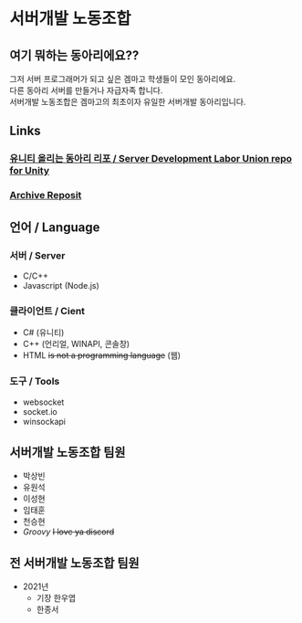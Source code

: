 # 서버개발 노동조합 <br>
## 여기 뭐하는 동아리에요??
그저 서버 프로그래머가 되고 싶은 겜마고 학생들이 모인 동아리에요.<br>
다른 동아리 서버를 만들거나 자급자족 합니다.<br>
서버개발 노동조합은 겜마고의 최초이자 유일한 서버개발 동아리입니다.

## Links
### [유니티 올리는 동아리 리포 / Server Development Labor Union repo for Unity](https://github.com/gghteam/ServerDevelopmentLaborUnity)
### [Archive Reposit](https://github.com/gghteam/ServerDevelopmentLaborArchive)


## 언어 / Language
### 서버 / Server
* C/C++
* Javascript (Node.js)

### 클라이언트 / Cient
* C# (유니티)
* C++ (언리얼, WINAPI, 콘솔창)
* HTML ~~is not a programming language~~ (웹)

### 도구 / Tools
* websocket
* socket.io
* winsockapi

## 서버개발 노동조합 팀원
* 박상빈
* 유원석
* 이성현
* 임태훈
* 천승현
* *Groovy* ~~I love ya discord~~

## 전 서버개발 노동조합 팀원
* 2021년
  * 기장 한우엽
  * 한종서
